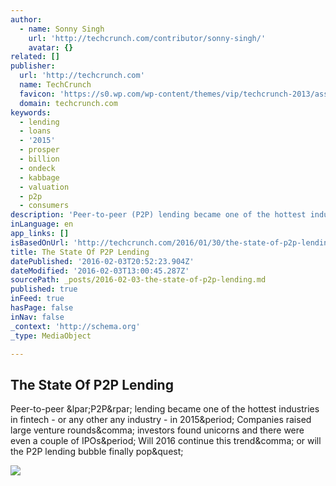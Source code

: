 ```yaml
---
author:
  - name: Sonny Singh
    url: 'http://techcrunch.com/contributor/sonny-singh/'
    avatar: {}
related: []
publisher:
  url: 'http://techcrunch.com'
  name: TechCrunch
  favicon: 'https://s0.wp.com/wp-content/themes/vip/techcrunch-2013/assets/images/favicon.ico'
  domain: techcrunch.com
keywords:
  - lending
  - loans
  - '2015'
  - prosper
  - billion
  - ondeck
  - kabbage
  - valuation
  - p2p
  - consumers
description: 'Peer-to-peer (P2P) lending became one of the hottest industries in fintech - or any other any industry - in 2015. Companies raised large venture rounds, investors found unicorns and there were even a couple of IPOs. Will 2016 continue this trend, or will the P2P lending bubble finally pop?'
inLanguage: en
app_links: []
isBasedOnUrl: 'http://techcrunch.com/2016/01/30/the-state-of-p2p-lending/'
title: The State Of P2P Lending
datePublished: '2016-02-03T20:52:23.904Z'
dateModified: '2016-02-03T13:00:45.287Z'
sourcePath: _posts/2016-02-03-the-state-of-p2p-lending.md
published: true
inFeed: true
hasPage: false
inNav: false
_context: 'http://schema.org'
_type: MediaObject

---
```

<article style=""><h1>The State Of P2P Lending</h1><p>Peer-to-peer &amp;lpar;P2P&amp;rpar; lending became one of the hottest industries in fintech - or any other any industry - in 2015&amp;period; Companies raised large venture rounds&amp;comma; investors found unicorns and there were even a couple of IPOs&amp;period; Will 2016 continue this trend&amp;comma; or will the P2P lending bubble finally pop&amp;quest;</p><img src="https://tctechcrunch2011.files.wordpress.com/2015/06/p2p.jpg?w=764&amp;h=400&amp;crop=1" /></article>